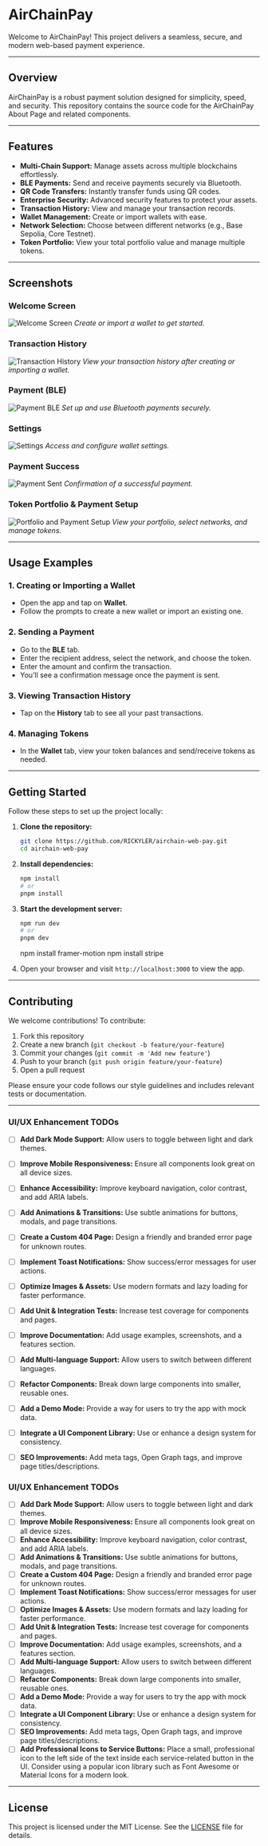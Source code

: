 # AirChainPay

Welcome to AirChainPay! This project delivers a seamless, secure, and modern web-based payment experience.

---

## Overview

AirChainPay is a robust payment solution designed for simplicity, speed, and security. This repository contains the source code for the AirChainPay About Page and related components.

---

## Features

- **Multi-Chain Support:** Manage assets across multiple blockchains effortlessly.
- **BLE Payments:** Send and receive payments securely via Bluetooth.
- **QR Code Transfers:** Instantly transfer funds using QR codes.
- **Enterprise Security:** Advanced security features to protect your assets.
- **Transaction History:** View and manage your transaction records.
- **Wallet Management:** Create or import wallets with ease.
- **Network Selection:** Choose between different networks (e.g., Base Sepolia, Core Testnet).
- **Token Portfolio:** View your total portfolio value and manage multiple tokens.

---

## Screenshots

### Welcome Screen
![Welcome Screen](screenshots/welcome.png)
*Create or import a wallet to get started.*

### Transaction History
![Transaction History](screenshots/transaction-history.png)
*View your transaction history after creating or importing a wallet.*

### Payment (BLE)
![Payment BLE](screenshots/payment-ble.png)
*Set up and use Bluetooth payments securely.*

### Settings
![Settings](screenshots/settings.png)
*Access and configure wallet settings.*

### Payment Success
![Payment Sent](screenshots/payment-sent.png)
*Confirmation of a successful payment.*

### Token Portfolio & Payment Setup
![Portfolio and Payment Setup](screenshots/portfolio-payment-setup.png)
*View your portfolio, select networks, and manage tokens.*

---

## Usage Examples

### 1. Creating or Importing a Wallet
- Open the app and tap on **Wallet**.
- Follow the prompts to create a new wallet or import an existing one.

### 2. Sending a Payment
- Go to the **BLE** tab.
- Enter the recipient address, select the network, and choose the token.
- Enter the amount and confirm the transaction.
- You’ll see a confirmation message once the payment is sent.

### 3. Viewing Transaction History
- Tap on the **History** tab to see all your past transactions.

### 4. Managing Tokens
- In the **Wallet** tab, view your token balances and send/receive tokens as needed.

---

## Getting Started

Follow these steps to set up the project locally:

1. **Clone the repository:**
   ```bash
   git clone https://github.com/RICKYLER/airchain-web-pay.git
   cd airchain-web-pay
   ```
2. **Install dependencies:**
   ```bash
   npm install
   # or
   pnpm install
   ```
3. **Start the development server:**
   ```bash
   npm run dev
   # or
   pnpm dev
   ```
   npm install framer-motion
   npm install stripe
   
4. Open your browser and visit `http://localhost:3000` to view the app.

---

## Contributing

We welcome contributions! To contribute:

1. Fork this repository
2. Create a new branch (`git checkout -b feature/your-feature`)
3. Commit your changes (`git commit -m 'Add new feature'`)
4. Push to your branch (`git push origin feature/your-feature`)
5. Open a pull request

Please ensure your code follows our style guidelines and includes relevant tests or documentation.

---

### UI/UX Enhancement TODOs

- [ ] **Add Dark Mode Support:** Allow users to toggle between light and dark themes.
- [ ] **Improve Mobile Responsiveness:** Ensure all components look great on all device sizes.
- [ ] **Enhance Accessibility:** Improve keyboard navigation, color contrast, and add ARIA labels.
- [ ] **Add Animations & Transitions:** Use subtle animations for buttons, modals, and page transitions.
- [ ] **Create a Custom 404 Page:** Design a friendly and branded error page for unknown routes.
- [ ] **Implement Toast Notifications:** Show success/error messages for user actions.
- [ ] **Optimize Images & Assets:** Use modern formats and lazy loading for faster performance.
- [ ] **Add Unit & Integration Tests:** Increase test coverage for components and pages.
- [ ] **Improve Documentation:** Add usage examples, screenshots, and a features section.
- [ ] **Add Multi-language Support:** Allow users to switch between different languages.
- [ ] **Refactor Components:** Break down large components into smaller, reusable ones.
- [ ] **Add a Demo Mode:** Provide a way for users to try the app with mock data.
- [ ] **Integrate a UI Component Library:** Use or enhance a design system for consistency.
- [ ] **SEO Improvements:** Add meta tags, Open Graph tags, and improve page titles/descriptions.



### UI/UX Enhancement TODOs

- [ ] **Add Dark Mode Support:** Allow users to toggle between light and dark themes.
- [ ] **Improve Mobile Responsiveness:** Ensure all components look great on all device sizes.
- [ ] **Enhance Accessibility:** Improve keyboard navigation, color contrast, and add ARIA labels.
- [ ] **Add Animations & Transitions:** Use subtle animations for buttons, modals, and page transitions.
- [ ] **Create a Custom 404 Page:** Design a friendly and branded error page for unknown routes.
- [ ] **Implement Toast Notifications:** Show success/error messages for user actions.
- [ ] **Optimize Images & Assets:** Use modern formats and lazy loading for faster performance.
- [ ] **Add Unit & Integration Tests:** Increase test coverage for components and pages.
- [ ] **Improve Documentation:** Add usage examples, screenshots, and a features section.
- [ ] **Add Multi-language Support:** Allow users to switch between different languages.
- [ ] **Refactor Components:** Break down large components into smaller, reusable ones.
- [ ] **Add a Demo Mode:** Provide a way for users to try the app with mock data.
- [ ] **Integrate a UI Component Library:** Use or enhance a design system for consistency.
- [ ] **SEO Improvements:** Add meta tags, Open Graph tags, and improve page titles/descriptions.
- [ ] **Add Professional Icons to Service Buttons:** Place a small, professional icon to the left side of the text inside each service-related button in the UI. Consider using a popular icon library such as Font Awesome or Material Icons for a modern look.

---

## License

This project is licensed under the MIT License. See the [LICENSE](LICENSE) file for details.


